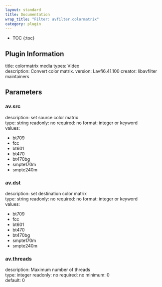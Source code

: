 ```yaml
---
layout: standard
title: Documentation
wrap_title: "Filter: avfilter.colormatrix"
category: plugin
---
```

* TOC
{:toc}

## Plugin Information

title: colormatrix
media types:
Video  
description: Convert color matrix.
version: Lavfi6.41.100
creator: libavfilter maintainers

## Parameters

### av.src

description:
set source color matrix  
type: string
readonly: no
required: no
format: integer or keyword  
values:
* bt709
* fcc
* bt601
* bt470
* bt470bg
* smpte170m
* smpte240m

### av.dst

description:
set destination color matrix  
type: string
readonly: no
required: no
format: integer or keyword  
values:
* bt709
* fcc
* bt601
* bt470
* bt470bg
* smpte170m
* smpte240m

### av.threads

description:
Maximum number of threads  
type: integer
readonly: no
required: no
minimum: 0  
default: 0  

